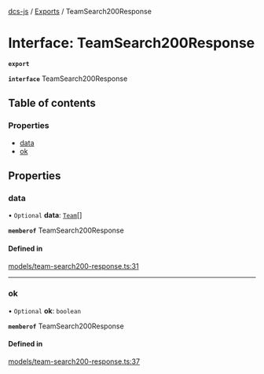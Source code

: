[dcs-js](../README.md) / [Exports](../modules.md) / TeamSearch200Response

# Interface: TeamSearch200Response

**`export`**

**`interface`** TeamSearch200Response

## Table of contents

### Properties

- [data](TeamSearch200Response.md#data)
- [ok](TeamSearch200Response.md#ok)

## Properties

### <a id="data" name="data"></a> data

• `Optional` **data**: [`Team`](Team.md)[]

**`memberof`** TeamSearch200Response

#### Defined in

[models/team-search200-response.ts:31](https://github.com/unfoldingWord/dcs-js/blob/42a7ab5/models/team-search200-response.ts#L31)

___

### <a id="ok" name="ok"></a> ok

• `Optional` **ok**: `boolean`

**`memberof`** TeamSearch200Response

#### Defined in

[models/team-search200-response.ts:37](https://github.com/unfoldingWord/dcs-js/blob/42a7ab5/models/team-search200-response.ts#L37)
